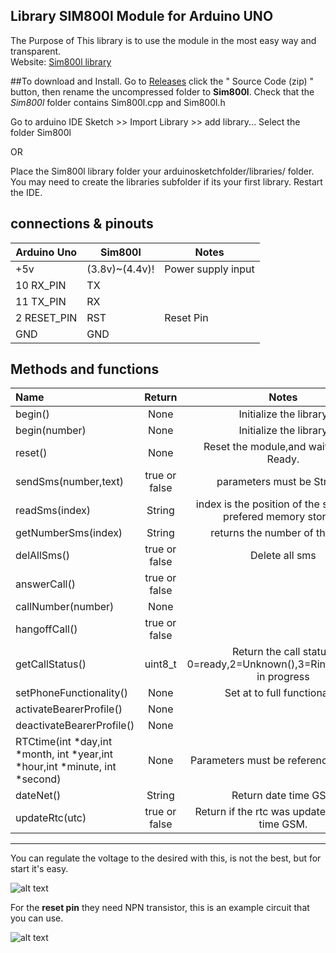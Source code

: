 ## Library SIM800l Module for Arduino UNO
The Purpose of This library is to use the module in the most easy way and transparent.  
Website: [Sim800l library](https://cristiansteib.github.io/Sim800l/)

##To download and Install.
Go to [Releases](https://github.com/cristiansteib/Sim800l/releases) click the " Source Code (zip) " button, then rename the uncompressed folder to **Sim800l**. 
  Check that the *Sim800l* folder contains Sim800l.cpp and Sim800l.h

Go to arduino IDE Sketch >> Import Library >> add library... Select the folder Sim800l

OR 

Place the Sim800l library folder your arduinosketchfolder/libraries/ folder. 
You may need to create the libraries subfolder if its your first library. Restart the IDE.


## connections & pinouts
Arduino Uno  |   Sim800l   |    Notes  
-------------|-------------|------------
+5v| (3.8v)~(4.4v)!| Power supply input
10 RX_PIN | TX |  
11 TX_PIN | RX |
2   RESET_PIN | RST| Reset Pin
GND | GND | 


## Methods and functions

Name|Return|Notes
:-------|:-------:|:-----------------------------------------------:|
begin()|None|Initialize the library
begin(number)|None|Initialize the library
reset()|None|Reset the module,and wait to Sms Ready.
sendSms(number,text)|true or false|parameters must be Strings.
readSms(index)|String|index is the position of the sms in the prefered memory storage
getNumberSms(index)|String|returns the number of the sms.
delAllSms()|true or false|Delete all sms
answerCall()|true or false|
callNumber(number)|None|
hangoffCall()|true or false|
getCallStatus()|uint8_t|Return the call status, 0=ready,2=Unknown(),3=Ringing,4=Call in progress
setPhoneFunctionality()|None|Set at to full functionality 
activateBearerProfile()|None|
deactivateBearerProfile()|None|
RTCtime(int *day,int *month, int *year,int *hour,int *minute, int *second)|None| Parameters must be reference ex: &day
dateNet()|String|Return date time GSM
updateRtc(utc)|true or false|Return if the rtc was update with date time GSM. 
____________________________________________________________________________________

You can regulate the voltage to the desired with this, is not the best,
but for start it's easy.

![alt text](https://github.com/cristiansteib/Sim800l/blob/master/images/power_supply.png "LM317")



For the **reset pin** they need NPN transistor, this is an example circuit that you can use.

![alt text](https://github.com/cristiansteib/Sim800l/blob/master/images/RESET.png "reset_circuit")
